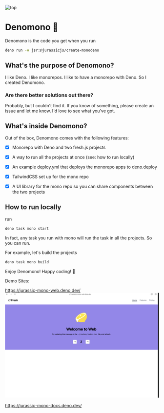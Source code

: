 ![top](./public/top.png)

# Denomono 🦕

Denomono is the code you get when you run
```bash
deno run -A jsr:@jurassicjs/create-monodeno
```

## What's the purpose of Denomono?
I like Deno. I like monorepos. I like to have a monorepo with Deno. So I created Denomono.

### Are there better solutions out there?
Probably, but I couldn't find it. If you know of something, please create an issue and let me know. I'd love to see what you've got.

## What's inside Denomono?
Out of the box, Denomono comes with the following features:

- [x] Monorepo with Deno and two fresh.js projects
- [x] A way to run all the projects at once (see: how to run locally)
- [x] An example deploy.yml that deploys the monorepo apps to deno.deploy
- [x] TailwindCSS set up for the mono repo
- [x] A UI library for the mono repo so you can share components between the two projects


## How to run locally
run
```bash
deno task mono start
```

In fact, any task you run with mono will run the task in all the projects. So you can run.

For example, let's build the projects
```bash
deno task mono build
```

Enjoy Denomono! Happy coding! 🦕

Demo Sites:

https://jurassic-mono-web.deno.dev/
![web](./public/web.png)

https://jurassic-mono-docs.deno.dev/
